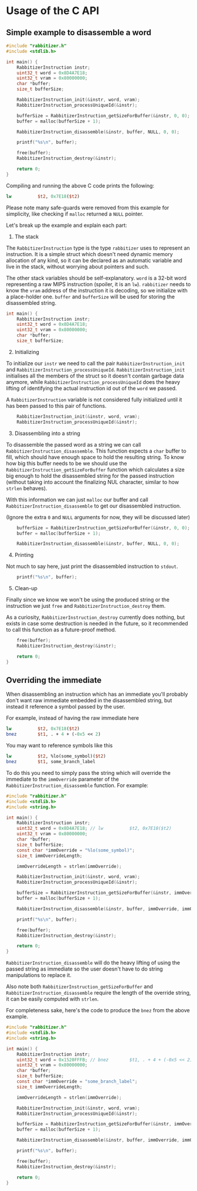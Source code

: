 # Usage of the C API

## Simple example to disassemble a word

```c
#include "rabbitizer.h"
#include <stdlib.h>

int main() {
    RabbitizerInstruction instr;
    uint32_t word = 0x8D4A7E18;
    uint32_t vram = 0x80000000;
    char *buffer;
    size_t bufferSize;

    RabbitizerInstruction_init(&instr, word, vram);
    RabbitizerInstruction_processUniqueId(&instr);

    bufferSize = RabbitizerInstruction_getSizeForBuffer(&instr, 0, 0);
    buffer = malloc(bufferSize + 1);

    RabbitizerInstruction_disassemble(&instr, buffer, NULL, 0, 0);

    printf("%s\n", buffer);

    free(buffer);
    RabbitizerInstruction_destroy(&instr);

    return 0;
}
```

Compiling and running the above C code prints the following:

```mips
lw          $t2, 0x7E18($t2)
```

Please note many safe-guards were removed from this example for simplicity, like
checking if `malloc` returned a `NULL` pointer.

Let's break up the example and explain each part:

1. The stack

The `RabbitizerInstruction` type is the type `rabbitizer` uses to represent an
instruction. It is a simple struct which doesn't need dynamic memory
allocation of any kind, so it can be declared as an automatic variable and live
in the stack, without worrying about pointers and such.

The other stack variables should be self-explanatory. `word` is a 32-bit word
representing a raw MIPS instruction (spoiler, it is an `lw`). `rabbitizer`
needs to know the `vram` address of the instruction it is decoding, so we
initialize with a place-holder one. `buffer` and `bufferSize` will be used for
storing the disassembled string.

```c
int main() {
    RabbitizerInstruction instr;
    uint32_t word = 0x8D4A7E18;
    uint32_t vram = 0x80000000;
    char *buffer;
    size_t bufferSize;
```

2. Initializing

To initialize our `instr` we need to call the pair `RabbitizerInstruction_init`
and `RabbitizerInstruction_processUniqueId`. `RabbitizerInstruction_init`
initialises all the members of the struct so it doesn't contain garbage data
anymore, while `RabbitizerInstruction_processUniqueId` does the heavy lifting of
identifying the actual instruction id out of the `word` we passed.

A `RabbitizerInstruction` variable is not considered fully initialized until it
has been passed to this pair of functions.

```c
    RabbitizerInstruction_init(&instr, word, vram);
    RabbitizerInstruction_processUniqueId(&instr);
```

3. Disassembling into a string

To disassemble the passed word as a string we can call
`RabbitizerInstruction_disassemble`. This function expects a `char` buffer to
fill, which should have enough space to hold the resulting string. To know how
big this buffer needs to be we should use the
`RabbitizerInstruction_getSizeForBuffer` function which calculates a size big
enough to hold the disassembled string for the passed instruction (without
taking into account the finalizing NUL character, similar to how `strlen`
behaves).

With this information we can just `malloc` our buffer and call
`RabbitizerInstruction_disassemble` to get our disassembled instruction.

(Ignore the extra `0` and `NULL` arguments for now, they will be discussed later)

```c
    bufferSize = RabbitizerInstruction_getSizeForBuffer(&instr, 0, 0);
    buffer = malloc(bufferSize + 1);

    RabbitizerInstruction_disassemble(&instr, buffer, NULL, 0, 0);
```

4. Printing

Not much to say here, just print the disassembled instruction to `stdout`.

```c
    printf("%s\n", buffer);
```

5. Clean-up

Finally since we know we won't be using the produced string or the instruction
we just `free` and `RabbitizerInstruction_destroy` them.

As a curiosity, `RabbitizerInstruction_destroy` currently does nothing, but
exists in case some destruction is needed in the future, so it recommended to
call this function as a future-proof method.

```c
    free(buffer);
    RabbitizerInstruction_destroy(&instr);

    return 0;
}
```

## Overriding the immediate

When disassembling an instruction which has an immediate you'll probably don't
want raw immediate embedded in the disassembled string, but instead it reference
a symbol passed by the user.

For example, instead of having the raw immediate here

```mips
lw          $t2, 0x7E18($t2)
bnez        $t1, . + 4 + (-0x5 << 2)
```

You may want to reference symbols like this

```mips
lw          $t2, %lo(some_symbol)($t2)
bnez        $t1, some_branch_label
```

To do this you need to simply pass the string which will override the immediate
to the `immOverride` parameter of the `RabbitizerInstruction_disassemble`
function. For example:

```c
#include "rabbitizer.h"
#include <stdlib.h>
#include <string.h>

int main() {
    RabbitizerInstruction instr;
    uint32_t word = 0x8D4A7E18; // lw          $t2, 0x7E18($t2)
    uint32_t vram = 0x80000000;
    char *buffer;
    size_t bufferSize;
    const char *immOverride = "%lo(some_symbol)";
    size_t immOverrideLength;

    immOverrideLength = strlen(immOverride);

    RabbitizerInstruction_init(&instr, word, vram);
    RabbitizerInstruction_processUniqueId(&instr);

    bufferSize = RabbitizerInstruction_getSizeForBuffer(&instr, immOverrideLength, 0);
    buffer = malloc(bufferSize + 1);

    RabbitizerInstruction_disassemble(&instr, buffer, immOverride, immOverrideLength, 0);

    printf("%s\n", buffer);

    free(buffer);
    RabbitizerInstruction_destroy(&instr);

    return 0;
}
```

`RabbitizerInstruction_disassemble` will do the heavy lifting of using the
passed string as immediate so the user doesn't have to do string manipulations
to replace it.

Also note both `RabbitizerInstruction_getSizeForBuffer` and
`RabbitizerInstruction_disassemble` require the length of the override string,
it can be easily computed with `strlen`.

For completeness sake, here's the code to produce the `bnez` from the above
example.

```c
#include "rabbitizer.h"
#include <stdlib.h>
#include <string.h>

int main() {
    RabbitizerInstruction instr;
    uint32_t word = 0x1520FFFB; // bnez        $t1, . + 4 + (-0x5 << 2)
    uint32_t vram = 0x80000000;
    char *buffer;
    size_t bufferSize;
    const char *immOverride = "some_branch_label";
    size_t immOverrideLength;

    immOverrideLength = strlen(immOverride);

    RabbitizerInstruction_init(&instr, word, vram);
    RabbitizerInstruction_processUniqueId(&instr);

    bufferSize = RabbitizerInstruction_getSizeForBuffer(&instr, immOverrideLength, 0);
    buffer = malloc(bufferSize + 1);

    RabbitizerInstruction_disassemble(&instr, buffer, immOverride, immOverrideLength, 0);

    printf("%s\n", buffer);

    free(buffer);
    RabbitizerInstruction_destroy(&instr);

    return 0;
}
```
